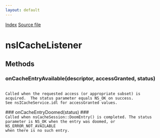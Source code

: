 ```yaml
---
layout: default
---
```

<div id='links'><a href="../index.html">Index</a>
<a href="http://dxr.mozilla.org/mozilla-central/source/netwerk/cache/nsICacheListener.idl">Source file</a>
</div>

# nsICacheListener #

## Methods ##

### onCacheEntryAvailable(descriptor, accessGranted, status) ###
<code>  
Called when the requested access (or appropriate subset) is  
acquired.  The status parameter equals NS_OK on success.  
See nsICacheService.idl for accessGranted values.  
  
</code>
### onCacheEntryDoomed(status) ###
<code>  
Called when nsCacheSession::DoomEntry() is completed. The status  
parameter is NS_OK when the entry was doomed, or NS_ERROR_NOT_AVAILABLE  
when there is no such entry.  
  
</code>